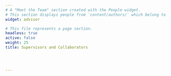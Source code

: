 ```yaml
---
# A "Meet the Team" section created with the People widget.
# This section displays people from `content/authors/` which belong to the `user_groups` below.
widget: advisor

# This file represents a page section.
headless: true
active: false
weight: 25
title: Supervisors and Collaborators


  

---
```

